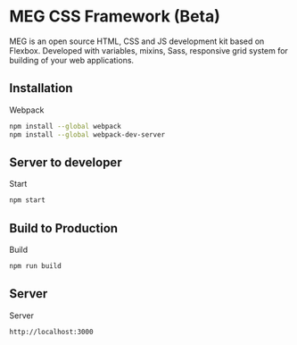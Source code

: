 # MEG CSS Framework (Beta)

MEG is an open source HTML, CSS and JS development kit based on Flexbox. Developed with variables, mixins, Sass, responsive grid system for building of your web applications.


## Installation

Webpack

```sh
npm install --global webpack
npm install --global webpack-dev-server
```

## Server to developer

Start

```sh
npm start
```

## Build to Production

Build

```sh
npm run build
```

## Server

Server

```sh
http://localhost:3000
```
